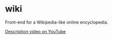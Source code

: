 # wiki
Front-end for a Wikipedia-like online encyclopedia.

[Description video on YouTube](https://www.youtube.com/watch?v=JlEWr4qdXrc)
